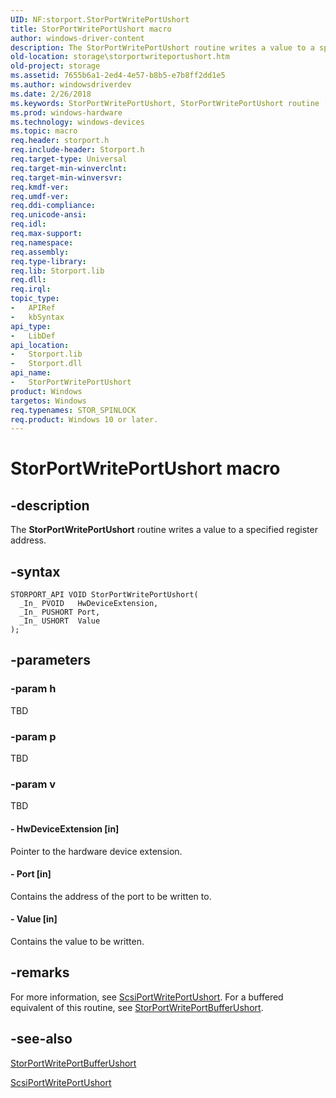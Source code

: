 ```yaml
---
UID: NF:storport.StorPortWritePortUshort
title: StorPortWritePortUshort macro
author: windows-driver-content
description: The StorPortWritePortUshort routine writes a value to a specified register address.
old-location: storage\storportwriteportushort.htm
old-project: storage
ms.assetid: 7655b6a1-2ed4-4e57-b8b5-e7b8ff2dd1e5
ms.author: windowsdriverdev
ms.date: 2/26/2018
ms.keywords: StorPortWritePortUshort, StorPortWritePortUshort routine [Storage Devices], storage.storportwriteportushort, storport/StorPortWritePortUshort, storprt_7e675f67-f027-48e7-a41b-b672b0f81d20.xml
ms.prod: windows-hardware
ms.technology: windows-devices
ms.topic: macro
req.header: storport.h
req.include-header: Storport.h
req.target-type: Universal
req.target-min-winverclnt: 
req.target-min-winversvr: 
req.kmdf-ver: 
req.umdf-ver: 
req.ddi-compliance: 
req.unicode-ansi: 
req.idl: 
req.max-support: 
req.namespace: 
req.assembly: 
req.type-library: 
req.lib: Storport.lib
req.dll: 
req.irql: 
topic_type:
-	APIRef
-	kbSyntax
api_type:
-	LibDef
api_location:
-	Storport.lib
-	Storport.dll
api_name:
-	StorPortWritePortUshort
product: Windows
targetos: Windows
req.typenames: STOR_SPINLOCK
req.product: Windows 10 or later.
---
```


# StorPortWritePortUshort macro


## -description


The <b>StorPortWritePortUshort</b> routine writes a value to a specified register address. 


## -syntax


````
STORPORT_API VOID StorPortWritePortUshort(
  _In_ PVOID   HwDeviceExtension,
  _In_ PUSHORT Port,
  _In_ USHORT  Value
);
````


## -parameters




### -param h

TBD


### -param p

TBD


### -param v

TBD






#### - HwDeviceExtension [in]

Pointer to the hardware device extension.


#### - Port [in]

Contains the address of the port to be written to. 


#### - Value [in]

Contains the value to be written. 


## -remarks



For more information, see <a href="..\storport\nf-storport-scsiportwriteportushort.md">ScsiPortWritePortUshort</a>. For a buffered equivalent of this routine, see <a href="..\storport\nf-storport-storportwriteportbufferushort.md">StorPortWritePortBufferUshort</a>. 




## -see-also

<a href="..\storport\nf-storport-storportwriteportbufferushort.md">StorPortWritePortBufferUshort</a>



<a href="..\storport\nf-storport-scsiportwriteportushort.md">ScsiPortWritePortUshort</a>



 

 


